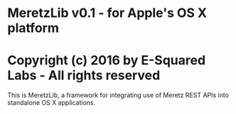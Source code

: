 # MeretzLib v0.1 - for Apple's OS X platform
# Copyright (c) 2016 by E-Squared Labs - All rights reserved

This is MeretzLib, a framework for integrating use of Meretz REST APIs into 
standalone OS X applications.
